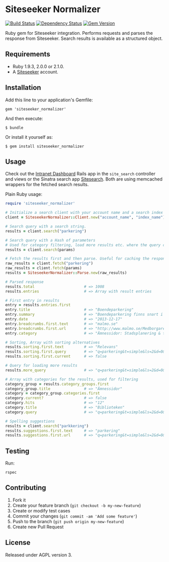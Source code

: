 # Siteseeker Normalizer

[![Build Status](https://travis-ci.org/malmostad/siteseeker_normalizer.png)](https://travis-ci.org/malmostad/siteseeker_normalizer) [![Dependency Status](https://gemnasium.com/malmostad/siteseeker_normalizer.png)](https://gemnasium.com/malmostad/siteseeker_normalizer) [![Gem Version](https://badge.fury.io/rb/siteseeker_normalizer.png)](http://badge.fury.io/rb/siteseeker_normalizer)

Ruby gem for Siteseeker integration. Performs requests and parses the response from Siteseeker. Search results is available as a structured object.

## Requirements
* Ruby 1.9.3, 2.0.0 or 2.1.0.
* A [Siteseeker](http://www.siteseeker.se/) account.

## Installation

Add this line to your application's Gemfile:

    gem 'siteseeker_normalizer'

And then execute:

    $ bundle

Or install it yourself as:

    $ gem install siteseeker_normalizer

## Usage
Check out the [Intranet Dashboard](https://github.com/malmostad/intranet-dashboard) Rails app in the `site_search` controller and views or the Sinatra search app [Sitesearch](https://github.com/malmostad/sitesearch). Both are using memcached wrappers for the fetched search results.

Plain Ruby usage:

```Ruby
require 'siteseeker_normalizer'

# Initialize a search client with your account name and a search index name.
client = SiteseekerNormalizer::Client.new("account_name", "index_name")

# Search query with a search string.
results = client.search("parkering")

# Search query with a Hash of parameters
# Used for category filtering, load more results etc. where the query comes from a previous result.
results = client.search(params)

# Fetch the results first and then parse. Useful for caching the response before parsing.
raw_results = client.fetch("parkering")
raw_results = client.fetch(params)
results = SiteseekerNormalizer::Parse.new(raw_results)

# Parsed response
results.total                      # => 1008
results.entries                    # => Array with result entries

# First entry in results
entry = results.entries.first
entry.title                        # => "Boendeparkering"
entry.summary                      # => "Boendeparkering finns snart i 19 ..."
entry.date                         # => "2013-12-17"
entry.breadcrumbs.first.text       # => "malmo.se"
entry.breadcrumbs.first.url        # => "http://www.malmo.se/Medborgare.html"
entry.category                     # => "Ämnessidor: Stadsplanering & trafik"

# Sorting, Array with sorting alternatives
results.sorting.first.text         # => "Relevans"
results.sorting.first.query        # => "q=parkering&t=simple&ls=2&d=0&d1=01&d2 ..."
results.sorting.first.current      # => false

# Query for loading more results
results.more_query                 # => "q=parkering&t=simple&ls=2&d=0&d1=01&d2 ..."

# Array with categories for the results, used for filtering
category_group = results.category_groups.first
category_group.title               # => "Ämnessidor"
category = category_group.categories.first
category.current?                  # => false
category.hits                      # => "12"
category.title                     # => "Biblioteken"
category.query                     # => "q=parkering&t=simple&ls=2&d=0&d1=01&d2 ..."

# Spelling suggestions
results = client.search("parkkering")
results.suggestions.first.text     # => "parkering"
results.suggestions.first.url      # => "q=parkering&t=simple&ls=2&d=0&d1=01& ..."
```

## Testing
Run:

    rspec

## Contributing

1. Fork it
2. Create your feature branch (`git checkout -b my-new-feature`)
3. Create or modify test cases
4. Commit your changes (`git commit -am 'Add some feature'`)
5. Push to the branch (`git push origin my-new-feature`)
6. Create new Pull Request

## License
Released under AGPL version 3.

